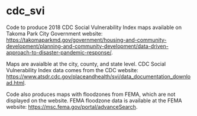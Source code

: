 # cdc_svi

Code to produce 2018 CDC Social Vulnerability Index maps available on Takoma Park City Government website: https://takomaparkmd.gov/government/housing-and-community-development/planning-and-community-development/data-driven-approach-to-disaster-pandemic-response/.

Maps are avaialble at the city, county, and state level. CDC Social Vulnerability Index data comes from the CDC website: https://www.atsdr.cdc.gov/placeandhealth/svi/data_documentation_download.html.

Code also produces maps with floodzones from FEMA, which are not displayed on the website. FEMA floodzone data is available at the FEMA website: https://msc.fema.gov/portal/advanceSearch.
